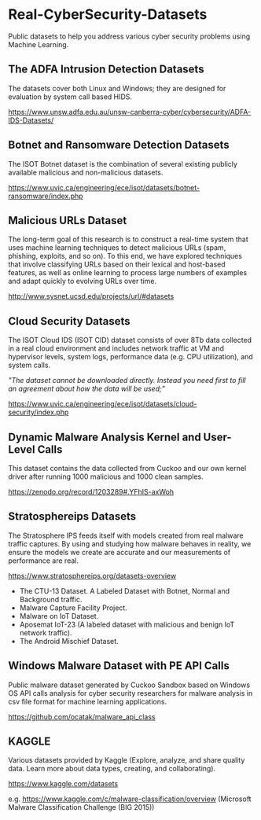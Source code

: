 # Real-CyberSecurity-Datasets
Public datasets to help you address various cyber security problems using Machine Learning.

## The ADFA Intrusion Detection Datasets

The datasets cover both Linux and Windows; they are designed for evaluation by system call based HIDS.

https://www.unsw.adfa.edu.au/unsw-canberra-cyber/cybersecurity/ADFA-IDS-Datasets/

## Botnet and Ransomware Detection Datasets

The ISOT Botnet dataset is the combination of several existing publicly available malicious and non-malicious datasets.

https://www.uvic.ca/engineering/ece/isot/datasets/botnet-ransomware/index.php

##  Malicious URLs Dataset

The long-term goal of this research is to construct a real-time system that uses machine learning techniques to detect malicious URLs (spam, phishing, exploits, and so on). To this end, we have explored techniques that involve classifying URLs based on their lexical and host-based features, as well as online learning to process large numbers of examples and adapt quickly to evolving URLs over time.

http://www.sysnet.ucsd.edu/projects/url/#datasets

## Cloud Security Datasets

The ISOT Cloud IDS (ISOT CID) dataset consists of over 8Tb data collected in a real cloud environment and includes network traffic at VM and hypervisor levels, system logs, performance data (e.g. CPU utilization), and system calls.

_"The dataset cannot be downloaded directly. Instead you need first to fill an agreement about how the data will be used;"_

https://www.uvic.ca/engineering/ece/isot/datasets/cloud-security/index.php

## Dynamic Malware Analysis Kernel and User-Level Calls

This dataset contains the data collected from Cuckoo and our own kernel driver after running 1000 malicious and 1000 clean samples. 

https://zenodo.org/record/1203289#.YFhIS-axWoh

## Stratosphereips Datasets

The Stratosphere IPS feeds itself with models created from real malware traffic captures. By using and studying how malware behaves in reality, we ensure the models we create are accurate and our measurements of performance are real.

https://www.stratosphereips.org/datasets-overview

* The CTU-13 Dataset. A Labeled Dataset with Botnet, Normal and Background traffic.
* Malware Capture Facility Project.
* Malware on IoT Dataset.
* Aposemat IoT-23 (A labeled dataset with malicious and benign IoT network traffic).
* The Android Mischief Dataset.

## Windows Malware Dataset with PE API Calls

Public malware dataset generated by Cuckoo Sandbox based on Windows OS API calls analysis for cyber security researchers for malware analysis in csv file format for machine learning applications.

https://github.com/ocatak/malware_api_class

## KAGGLE

Various datasets provided by Kaggle (Explore, analyze, and share quality data. Learn more about data types, creating, and collaborating).

https://www.kaggle.com/datasets

e.g. https://www.kaggle.com/c/malware-classification/overview (Microsoft Malware Classification Challenge (BIG 2015))
